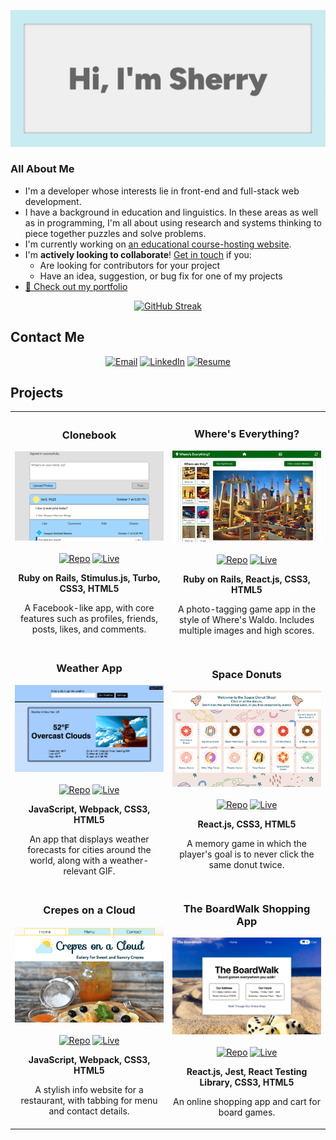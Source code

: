 [![Hi, I'm Sherry](./images/banner.png)](https://xsherryhe.github.io/)

### All About Me

- I'm a developer whose interests lie in front-end and full-stack web development.
- I have a background in education and linguistics. In these areas as well as in programming, I'm all about using research and systems thinking to piece together puzzles and solve problems.
- I'm currently working on [an educational course-hosting website](https://github.com/xsherryhe/matter-of-course).
- I'm **actively looking to collaborate**! [Get in touch](mailto:xsherryhe.dev@gmail.com) if you:
  - Are looking for contributors for your project
  - Have an idea, suggestion, or bug fix for one of my projects
- [📘 Check out my portfolio](https://xsherryhe.github.io/)

<div align="center">
<a href="https://git.io/streak-stats"><img src="https://github-readme-streak-stats.herokuapp.com?user=xsherryhe&theme=rose-pine&background=EFEFEF&stroke=CAEBF2&ring=666666&border=CAEBF2&currStreakNum=FF3B3F&fire=FF3B3F&sideNums=FF3B3F&currStreakLabel=FF3B3F&sideLabels=FF3B3F&dates=666666" alt="GitHub Streak"></a>
</div>

## Contact Me

<div align="center">
  <a href="mailto:xsherryhe.dev@gmail.com"><img src="https://img.shields.io/badge/xsherryhe.dev@gmail.com-FF3B3F?style=for-the-badge&logo=data:image/svg+xml;base64,PHN2ZyB4bWxucz0iaHR0cDovL3d3dy53My5vcmcvMjAwMC9zdmciIHZpZXdCb3g9IjAgMCAyNCAyNCI+PHBhdGggZmlsbD0iI2ZmZmZmZiIgZD0iTTIyIDZDMjIgNC45IDIxLjEgNCAyMCA0SDRDMi45IDQgMiA0LjkgMiA2VjE4QzIgMTkuMSAyLjkgMjAgNCAyMEgyMEMyMS4xIDIwIDIyIDE5LjEgMjIgMThWNk0yMCA2TDEyIDExTDQgNkgyME0yMCAxOEg0VjhMMTIgMTNMMjAgOFYxOFoiIC8+PC9zdmc+Cg==" alt="Email" height="30"></a>
  <a href="https://www.linkedin.com/in/sherry-he-037942a7/"><img src="https://img.shields.io/badge/LinkedIn-FF3B3F?style=for-the-badge&logo=linkedin&logoColor=ffffff" alt="LinkedIn" height="30"></a>
  <a href="files/Sherry-He-Developer-Resume.pdf" download><img src="https://img.shields.io/badge/resume-FF3B3F?style=for-the-badge&logo=data:image/svg+xml;base64,PHN2ZyB4bWxucz0iaHR0cDovL3d3dy53My5vcmcvMjAwMC9zdmciIHZpZXdCb3g9IjAgMCAyNCAyNCI+PHBhdGggZmlsbD0iI2ZmZmZmZiIgZD0iTTE5LDE5SDVWNUgxOU0xOSwzSDVBMiwyIDAgMCwwIDMsNVYxOUEyLDIgMCAwLDAgNSwyMUgxOUEyLDIgMCAwLDAgMjEsMTlWNUMyMSwzLjg5IDIwLjEsMyAxOSwzTTE2LjUsMTYuMjVDMTYuNSwxNC43NSAxMy41LDE0IDEyLDE0QzEwLjUsMTQgNy41LDE0Ljc1IDcuNSwxNi4yNVYxN0gxNi41TTEyLDEyLjI1QTIuMjUsMi4yNSAwIDAsMCAxNC4yNSwxMEEyLjI1LDIuMjUgMCAwLDAgMTIsNy43NUEyLjI1LDIuMjUgMCAwLDAgOS43NSwxMEEyLjI1LDIuMjUgMCAwLDAgMTIsMTIuMjVaIiAvPjwvc3ZnPgo=" alt="Resume" height="30"></a>
</div>

## Projects

<table>
  <tr>
    <td width="50%">
      <h3 align="center">Clonebook</h3>
      <img alt="Clonebook preview" src="./images/clonebook.png" width="100%">
      <br>
      <br>
      <div align="center">
        <a href="https://github.com/xsherryhe/facebook-clone"><img alt="Repo" src="https://img.shields.io/badge/Repo-caebf2?style=for-the-badge&logo=github&logoColor=4a4a4a"></a>
        <a href="https://sleepy-springs-52383.herokuapp.com/"><img alt="Live" src="https://img.shields.io/badge/Live-FF3B3F?style=for-the-badge&logo=data:image/svg+xml;base64,PHN2ZyB4bWxucz0iaHR0cDovL3d3dy53My5vcmcvMjAwMC9zdmciIHZpZXdCb3g9IjAgMCAyNCAyNCI+PHBhdGggZmlsbD0id2hpdGUiIGQ9Ik05LjUsM0E2LjUsNi41IDAgMCwxIDE2LDkuNUMxNiwxMS4xMSAxNS40MSwxMi41OSAxNC40NCwxMy43M0wxNC43MSwxNEgxNS41TDIwLjUsMTlMMTksMjAuNUwxNCwxNS41VjE0LjcxTDEzLjczLDE0LjQ0QzEyLjU5LDE1LjQxIDExLjExLDE2IDkuNSwxNkE2LjUsNi41IDAgMCwxIDMsOS41QTYuNSw2LjUgMCAwLDEgOS41LDNNOS41LDVDNyw1IDUsNyA1LDkuNUM1LDEyIDcsMTQgOS41LDE0QzEyLDE0IDE0LDEyIDE0LDkuNUMxNCw3IDEyLDUgOS41LDVaIiAvPjwvc3ZnPgo="></a>
        <p><strong>Ruby on Rails, Stimulus.js, Turbo, CSS3, HTML5</strong></p>
        <p>A Facebook-like app, with core features such as profiles, friends, posts, likes, and comments.</p>
      </div>
    </td>
    <td width="50%">
      <h3 align="center">Where's Everything?</h3>
      <img alt="Where's Everything? preview" src="./images/wheres_everything.png" width="100%">
      <br>
      <br>
      <div align="center">
        <a href="https://github.com/xsherryhe/wheres-waldo"><img alt="Repo" src="https://img.shields.io/badge/Repo-caebf2?style=for-the-badge&logo=github&logoColor=4a4a4a"></a>
        <a href="https://xsherryhe.github.io/wheres-waldo/"><img alt="Live" src="https://img.shields.io/badge/Live-FF3B3F?style=for-the-badge&logo=data:image/svg+xml;base64,PHN2ZyB4bWxucz0iaHR0cDovL3d3dy53My5vcmcvMjAwMC9zdmciIHZpZXdCb3g9IjAgMCAyNCAyNCI+PHBhdGggZmlsbD0id2hpdGUiIGQ9Ik05LjUsM0E2LjUsNi41IDAgMCwxIDE2LDkuNUMxNiwxMS4xMSAxNS40MSwxMi41OSAxNC40NCwxMy43M0wxNC43MSwxNEgxNS41TDIwLjUsMTlMMTksMjAuNUwxNCwxNS41VjE0LjcxTDEzLjczLDE0LjQ0QzEyLjU5LDE1LjQxIDExLjExLDE2IDkuNSwxNkE2LjUsNi41IDAgMCwxIDMsOS41QTYuNSw2LjUgMCAwLDEgOS41LDNNOS41LDVDNyw1IDUsNyA1LDkuNUM1LDEyIDcsMTQgOS41LDE0QzEyLDE0IDE0LDEyIDE0LDkuNUMxNCw3IDEyLDUgOS41LDVaIiAvPjwvc3ZnPgo="></a>
        <p><strong>Ruby on Rails, React.js, CSS3, HTML5</strong></p>
        <p>A photo-tagging game app in the style of Where's Waldo. Includes multiple images and high scores.</p>
      </div>
    </td>
  </tr>
  <tr>
    <td width="50%">
      <h3 align="center">Weather App</h3>
      <img alt="Weather App preview" src="./images/weather_app.png" width="100%">
      <br>
      <br>
      <div align="center">
        <a href="https://github.com/xsherryhe/weather-app"><img alt="Repo" src="https://img.shields.io/badge/Repo-caebf2?style=for-the-badge&logo=github&logoColor=4a4a4a"></a>
        <a href="https://xsherryhe.github.io/weather-app/"><img alt="Live" src="https://img.shields.io/badge/Live-FF3B3F?style=for-the-badge&logo=data:image/svg+xml;base64,PHN2ZyB4bWxucz0iaHR0cDovL3d3dy53My5vcmcvMjAwMC9zdmciIHZpZXdCb3g9IjAgMCAyNCAyNCI+PHBhdGggZmlsbD0id2hpdGUiIGQ9Ik05LjUsM0E2LjUsNi41IDAgMCwxIDE2LDkuNUMxNiwxMS4xMSAxNS40MSwxMi41OSAxNC40NCwxMy43M0wxNC43MSwxNEgxNS41TDIwLjUsMTlMMTksMjAuNUwxNCwxNS41VjE0LjcxTDEzLjczLDE0LjQ0QzEyLjU5LDE1LjQxIDExLjExLDE2IDkuNSwxNkE2LjUsNi41IDAgMCwxIDMsOS41QTYuNSw2LjUgMCAwLDEgOS41LDNNOS41LDVDNyw1IDUsNyA1LDkuNUM1LDEyIDcsMTQgOS41LDE0QzEyLDE0IDE0LDEyIDE0LDkuNUMxNCw3IDEyLDUgOS41LDVaIiAvPjwvc3ZnPgo="></a>
        <p><strong>JavaScript, Webpack, CSS3, HTML5</strong></p>
        <p>An app that displays weather forecasts for cities around the world, along with a weather-relevant GIF.</p>
      </div>
    </td>
    <td width="50%">
      <h3 align="center">Space Donuts</h3>
      <img alt="Space Donuts preview" src="./images/space_donuts.png" width="100%">
      <br>
      <br>
      <div align="center">
        <a href="https://github.com/xsherryhe/memory-card-game"><img alt="Repo" src="https://img.shields.io/badge/Repo-caebf2?style=for-the-badge&logo=github&logoColor=4a4a4a"></a>
        <a href="https://xsherryhe.github.io/memory-card-game/"><img alt="Live" src="https://img.shields.io/badge/Live-FF3B3F?style=for-the-badge&logo=data:image/svg+xml;base64,PHN2ZyB4bWxucz0iaHR0cDovL3d3dy53My5vcmcvMjAwMC9zdmciIHZpZXdCb3g9IjAgMCAyNCAyNCI+PHBhdGggZmlsbD0id2hpdGUiIGQ9Ik05LjUsM0E2LjUsNi41IDAgMCwxIDE2LDkuNUMxNiwxMS4xMSAxNS40MSwxMi41OSAxNC40NCwxMy43M0wxNC43MSwxNEgxNS41TDIwLjUsMTlMMTksMjAuNUwxNCwxNS41VjE0LjcxTDEzLjczLDE0LjQ0QzEyLjU5LDE1LjQxIDExLjExLDE2IDkuNSwxNkE2LjUsNi41IDAgMCwxIDMsOS41QTYuNSw2LjUgMCAwLDEgOS41LDNNOS41LDVDNyw1IDUsNyA1LDkuNUM1LDEyIDcsMTQgOS41LDE0QzEyLDE0IDE0LDEyIDE0LDkuNUMxNCw3IDEyLDUgOS41LDVaIiAvPjwvc3ZnPgo="></a>
        <p><strong>React.js, CSS3, HTML5</strong></p>
        <p>A memory game in which the player's goal is to never click the same donut twice.</p>
      </div>
    </td>
  </tr>
  <tr>
    <td width="50%">
      <h3 align="center">Crepes on a Cloud</h3>
      <img alt="The BoardWalk preview" src="./images/crepes_on_a_cloud.png" width="100%">
      <br>
      <br>
      <div align="center">
        <a href="https://github.com/xsherryhe/restaurant-homepage"><img alt="Repo" src="https://img.shields.io/badge/Repo-caebf2?style=for-the-badge&logo=github&logoColor=4a4a4a"></a>
        <a href="https://xsherryhe.github.io/restaurant-homepage/"><img alt="Live" src="https://img.shields.io/badge/Live-FF3B3F?style=for-the-badge&logo=data:image/svg+xml;base64,PHN2ZyB4bWxucz0iaHR0cDovL3d3dy53My5vcmcvMjAwMC9zdmciIHZpZXdCb3g9IjAgMCAyNCAyNCI+PHBhdGggZmlsbD0id2hpdGUiIGQ9Ik05LjUsM0E2LjUsNi41IDAgMCwxIDE2LDkuNUMxNiwxMS4xMSAxNS40MSwxMi41OSAxNC40NCwxMy43M0wxNC43MSwxNEgxNS41TDIwLjUsMTlMMTksMjAuNUwxNCwxNS41VjE0LjcxTDEzLjczLDE0LjQ0QzEyLjU5LDE1LjQxIDExLjExLDE2IDkuNSwxNkE2LjUsNi41IDAgMCwxIDMsOS41QTYuNSw2LjUgMCAwLDEgOS41LDNNOS41LDVDNyw1IDUsNyA1LDkuNUM1LDEyIDcsMTQgOS41LDE0QzEyLDE0IDE0LDEyIDE0LDkuNUMxNCw3IDEyLDUgOS41LDVaIiAvPjwvc3ZnPgo="></a>
        <p><strong>JavaScript, Webpack, CSS3, HTML5</strong></p>
        <p>A stylish info website for a restaurant, with tabbing for menu and contact details.</p>
      </div>
    </td>
    <td width="50%">
      <h3 align="center">The BoardWalk Shopping App</h3>
      <img alt="The BoardWalk preview" src="./images/the_boardwalk_cropped.png" width="100%">
      <br>
      <br>
      <div align="center">
        <a href="https://github.com/xsherryhe/shopping-cart"><img alt="Repo" src="https://img.shields.io/badge/Repo-caebf2?style=for-the-badge&logo=github&logoColor=4a4a4a"></a>
        <a href="https://xsherryhe.github.io/shopping-cart/"><img alt="Live" src="https://img.shields.io/badge/Live-FF3B3F?style=for-the-badge&logo=data:image/svg+xml;base64,PHN2ZyB4bWxucz0iaHR0cDovL3d3dy53My5vcmcvMjAwMC9zdmciIHZpZXdCb3g9IjAgMCAyNCAyNCI+PHBhdGggZmlsbD0id2hpdGUiIGQ9Ik05LjUsM0E2LjUsNi41IDAgMCwxIDE2LDkuNUMxNiwxMS4xMSAxNS40MSwxMi41OSAxNC40NCwxMy43M0wxNC43MSwxNEgxNS41TDIwLjUsMTlMMTksMjAuNUwxNCwxNS41VjE0LjcxTDEzLjczLDE0LjQ0QzEyLjU5LDE1LjQxIDExLjExLDE2IDkuNSwxNkE2LjUsNi41IDAgMCwxIDMsOS41QTYuNSw2LjUgMCAwLDEgOS41LDNNOS41LDVDNyw1IDUsNyA1LDkuNUM1LDEyIDcsMTQgOS41LDE0QzEyLDE0IDE0LDEyIDE0LDkuNUMxNCw3IDEyLDUgOS41LDVaIiAvPjwvc3ZnPgo="></a>
        <p><strong>React.js, Jest, React Testing Library, CSS3, HTML5</strong></p>
        <p>An online shopping app and cart for board games.</p>
      </div>
    </td>
  </tr>
</table>
<!-- blue icons
## Technology Stack
blue icons ?? red and blue alternating??

<!--
**xsherryhe/xsherryhe** is a ✨ _special_ ✨ repository because its `README.md` (this file) appears on your GitHub profile.

Here are some ideas to get you started:

- 🔭 I’m currently working on ...
- 🌱 I’m currently learning ...
- 👯 I’m looking to collaborate on ...
- 🤔 I’m looking for help with ...
- 💬 Ask me about ...
- 📫 How to reach me: ...
- 😄 Pronouns: ...
- ⚡ Fun fact: ...
-->
